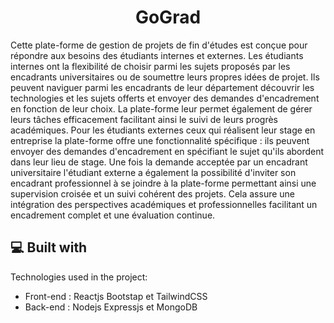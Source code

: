 <h1 align="center" id="title">GoGrad</h1>

<p id="description">Cette plate-forme de gestion de projets de fin d'études est conçue pour répondre aux besoins des étudiants internes et externes. Les étudiants internes ont la flexibilité de choisir parmi les sujets proposés par les encadrants universitaires ou de soumettre leurs propres idées de projet. Ils peuvent naviguer parmi les encadrants de leur département découvrir les technologies et les sujets offerts et envoyer des demandes d'encadrement en fonction de leur choix. La plate-forme leur permet également de gérer leurs tâches efficacement facilitant ainsi le suivi de leurs progrès académiques. Pour les étudiants externes ceux qui réalisent leur stage en entreprise la plate-forme offre une fonctionnalité spécifique : ils peuvent envoyer des demandes d'encadrement en spécifiant le sujet qu'ils abordent dans leur lieu de stage. Une fois la demande acceptée par un encadrant universitaire l'étudiant externe a également la possibilité d'inviter son encadrant professionnel à se joindre à la plate-forme permettant ainsi une supervision croisée et un suivi cohérent des projets. Cela assure une intégration des perspectives académiques et professionnelles facilitant un encadrement complet et une évaluation continue.</p>

  
  
<h2>💻 Built with</h2>

Technologies used in the project:

*   Front-end : Reactjs Bootstap et TailwindCSS
*   Back-end : Nodejs Expressjs et MongoDB
